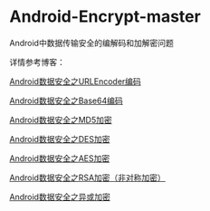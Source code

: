# Android-Encrypt-master
Android中数据传输安全的编解码和加解密问题

详情参考博客：


[Android数据安全之URLEncoder编码](http://blog.csdn.net/liugec/article/details/71101959)

[Android数据安全之Base64编码](http://blog.csdn.net/liugec/article/details/71104356)

[ Android数据安全之MD5加密](http://blog.csdn.net/liugec/article/details/71104688)

[Android数据安全之DES加密](http://blog.csdn.net/liugec/article/details/71104948)

[Android数据安全之AES加密](http://blog.csdn.net/liugec/article/details/71105135)

[Android数据安全之RSA加密（非对称加密）](http://blog.csdn.net/liugec/article/details/71105308)

[Android数据安全之异或加密](http://blog.csdn.net/liugec/article/details/71105888)